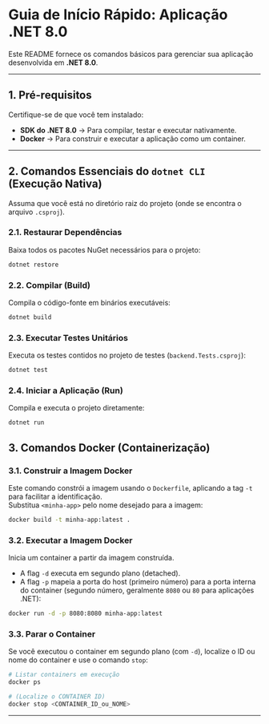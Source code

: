 ﻿# Guia de Início Rápido: Aplicação .NET 8.0

Este README fornece os comandos básicos para gerenciar sua aplicação desenvolvida em **.NET 8.0**.

---

## 1. Pré-requisitos

Certifique-se de que você tem instalado:

- **SDK do .NET 8.0** → Para compilar, testar e executar nativamente.  
- **Docker** → Para construir e executar a aplicação como um container.

---

## 2. Comandos Essenciais do `dotnet CLI` (Execução Nativa)

Assuma que você está no diretório raiz do projeto (onde se encontra o arquivo `.csproj`).

### 2.1. Restaurar Dependências
Baixa todos os pacotes NuGet necessários para o projeto:
```bash
dotnet restore
```

### 2.2. Compilar (Build)
Compila o código-fonte em binários executáveis:
```bash
dotnet build
```

### 2.3. Executar Testes Unitários
Executa os testes contidos no projeto de testes (`backend.Tests.csproj`):
```bash
dotnet test
```

### 2.4. Iniciar a Aplicação (Run)
Compila e executa o projeto diretamente:
```bash
dotnet run
```

## 3. Comandos Docker (Containerização)

### 3.1. Construir a Imagem Docker
Este comando constrói a imagem usando o `Dockerfile`, aplicando a tag `-t` para facilitar a identificação.  
Substitua `<minha-app>` pelo nome desejado para a imagem:
```bash
docker build -t minha-app:latest .
```

### 3.2. Executar a Imagem Docker
Inicia um container a partir da imagem construída.  
- A flag `-d` executa em segundo plano (detached).  
- A flag `-p` mapeia a porta do host (primeiro número) para a porta interna do container (segundo número, geralmente `8080` ou `80` para aplicações .NET):

```bash
docker run -d -p 8080:8080 minha-app:latest
```

### 3.3. Parar o Container
Se você executou o container em segundo plano (com `-d`), localize o ID ou nome do container e use o comando `stop`:

```bash
# Listar containers em execução
docker ps

# (Localize o CONTAINER ID)
docker stop <CONTAINER_ID_ou_NOME>
```

---
